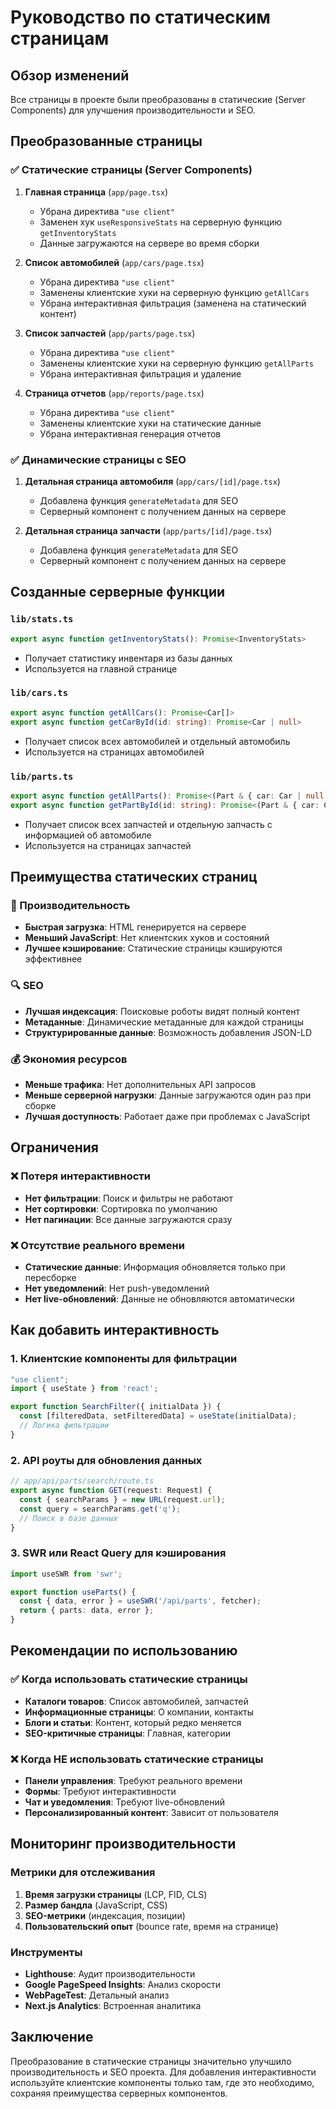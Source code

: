 # Руководство по статическим страницам

## Обзор изменений

Все страницы в проекте были преобразованы в статические (Server Components) для улучшения производительности и SEO.

## Преобразованные страницы

### ✅ Статические страницы (Server Components)

1. **Главная страница** (`app/page.tsx`)
   - Убрана директива `"use client"`
   - Заменен хук `useResponsiveStats` на серверную функцию `getInventoryStats`
   - Данные загружаются на сервере во время сборки

2. **Список автомобилей** (`app/cars/page.tsx`)
   - Убрана директива `"use client"`
   - Заменены клиентские хуки на серверную функцию `getAllCars`
   - Убрана интерактивная фильтрация (заменена на статический контент)

3. **Список запчастей** (`app/parts/page.tsx`)
   - Убрана директива `"use client"`
   - Заменены клиентские хуки на серверную функцию `getAllParts`
   - Убрана интерактивная фильтрация и удаление

4. **Страница отчетов** (`app/reports/page.tsx`)
   - Убрана директива `"use client"`
   - Заменены клиентские хуки на статические данные
   - Убрана интерактивная генерация отчетов

### ✅ Динамические страницы с SEO

1. **Детальная страница автомобиля** (`app/cars/[id]/page.tsx`)
   - Добавлена функция `generateMetadata` для SEO
   - Серверный компонент с получением данных на сервере

2. **Детальная страница запчасти** (`app/parts/[id]/page.tsx`)
   - Добавлена функция `generateMetadata` для SEO
   - Серверный компонент с получением данных на сервере

## Созданные серверные функции

### `lib/stats.ts`
```typescript
export async function getInventoryStats(): Promise<InventoryStats>
```
- Получает статистику инвентаря из базы данных
- Используется на главной странице

### `lib/cars.ts`
```typescript
export async function getAllCars(): Promise<Car[]>
export async function getCarById(id: string): Promise<Car | null>
```
- Получает список всех автомобилей и отдельный автомобиль
- Используется на страницах автомобилей

### `lib/parts.ts`
```typescript
export async function getAllParts(): Promise<(Part & { car: Car | null })[]>
export async function getPartById(id: string): Promise<(Part & { car: Car | null }) | null>
```
- Получает список всех запчастей и отдельную запчасть с информацией об автомобиле
- Используется на страницах запчастей

## Преимущества статических страниц

### 🚀 Производительность
- **Быстрая загрузка**: HTML генерируется на сервере
- **Меньший JavaScript**: Нет клиентских хуков и состояний
- **Лучшее кэширование**: Статические страницы кэшируются эффективнее

### 🔍 SEO
- **Лучшая индексация**: Поисковые роботы видят полный контент
- **Метаданные**: Динамические метаданные для каждой страницы
- **Структурированные данные**: Возможность добавления JSON-LD

### 💰 Экономия ресурсов
- **Меньше трафика**: Нет дополнительных API запросов
- **Меньше серверной нагрузки**: Данные загружаются один раз при сборке
- **Лучшая доступность**: Работает даже при проблемах с JavaScript

## Ограничения

### ❌ Потеря интерактивности
- **Нет фильтрации**: Поиск и фильтры не работают
- **Нет сортировки**: Сортировка по умолчанию
- **Нет пагинации**: Все данные загружаются сразу

### ❌ Отсутствие реального времени
- **Статические данные**: Информация обновляется только при пересборке
- **Нет уведомлений**: Нет push-уведомлений
- **Нет live-обновлений**: Данные не обновляются автоматически

## Как добавить интерактивность

### 1. Клиентские компоненты для фильтрации
```typescript
"use client";
import { useState } from 'react';

export function SearchFilter({ initialData }) {
  const [filteredData, setFilteredData] = useState(initialData);
  // Логика фильтрации
}
```

### 2. API роуты для обновления данных
```typescript
// app/api/parts/search/route.ts
export async function GET(request: Request) {
  const { searchParams } = new URL(request.url);
  const query = searchParams.get('q');
  // Поиск в базе данных
}
```

### 3. SWR или React Query для кэширования
```typescript
import useSWR from 'swr';

export function useParts() {
  const { data, error } = useSWR('/api/parts', fetcher);
  return { parts: data, error };
}
```

## Рекомендации по использованию

### ✅ Когда использовать статические страницы
- **Каталоги товаров**: Список автомобилей, запчастей
- **Информационные страницы**: О компании, контакты
- **Блоги и статьи**: Контент, который редко меняется
- **SEO-критичные страницы**: Главная, категории

### ❌ Когда НЕ использовать статические страницы
- **Панели управления**: Требуют реального времени
- **Формы**: Требуют интерактивности
- **Чат и уведомления**: Требуют live-обновлений
- **Персонализированный контент**: Зависит от пользователя

## Мониторинг производительности

### Метрики для отслеживания
1. **Время загрузки страницы** (LCP, FID, CLS)
2. **Размер бандла** (JavaScript, CSS)
3. **SEO-метрики** (индексация, позиции)
4. **Пользовательский опыт** (bounce rate, время на странице)

### Инструменты
- **Lighthouse**: Аудит производительности
- **Google PageSpeed Insights**: Анализ скорости
- **WebPageTest**: Детальный анализ
- **Next.js Analytics**: Встроенная аналитика

## Заключение

Преобразование в статические страницы значительно улучшило производительность и SEO проекта. Для добавления интерактивности используйте клиентские компоненты только там, где это необходимо, сохраняя преимущества серверных компонентов.
